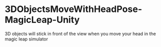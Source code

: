# 3DObjectsMoveWithHeadPose-MagicLeap-Unity

3D objects will stick in front of the view when you move your head in the magic leap simulator
